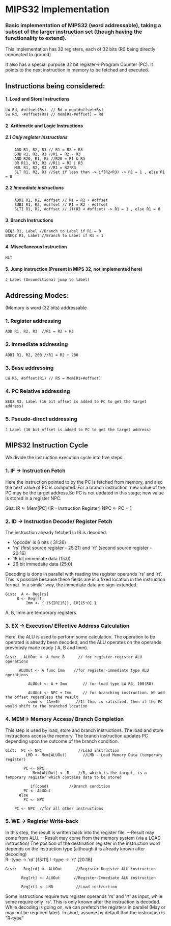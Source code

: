 # MIPS32 Implementation

### Basic implementation of MIPS32 (word addressable), taking a subset of the larger instruction set (though having the functionality to extend). 
This implementation has 32 registers, each of 32 bits (R0 being directly connected to ground) 

It also has a special purpose 32 bit register-> Program Counter (PC). It points to the next instruction in memory to be fetched and executed. 


## Instructions being considered: 

#### 1. Load and Store Instructions 



	LW Rd, #offset(Rs)  // Rd = mem[#offset+Rs] 
	Sw Rd, -#offset(Rs) // mem[Rs-#offset] = Rd 
	
 

#### 2. Arithmetic and Logic Instructions 

##### 		2.1 Only register instructions


		ADD R1, R2, R3 // R1 = R2 + R3 
		SUB R1, R2, R3 //R1 = R2 - R3 
		AND R20, R1, R5 //R20 = R1 & R5 
		OR R11, R3, R2 //R11 = R2 | R3 
		MUL R1, R2, R3 //R1 = R2*R3 
		SLT R1, R2, R3 //Set if less than -> if(R2<R3) -> R1 = 1 , else R1 = 0 



##### 		2.2 Immediate instructions 
	

		ADDI R1, R2, #offset // R1 = R2 + #offset 
		SUBI R1, R2, #offset // R1 = R2 - #offset 
		SLTI R1, R2, #offset // if(R2 < #offset) -> R1 = 1 , else R1 = 0 
	


#### 3. Branch Instructions 


	BEQZ R1, Label //Branch to Label if R1 = 0 
	BNEQZ R1, Label //Branch to Label if R1 = 1 
	


#### 4. Miscellaneous Instruction 


	HLT 
	


#### 5. Jump Instruction (Present in MIPS 32, not implemented here) 


	J Label (Unconditional jump to label) 
	


## Addressing Modes: 
(Memory is word (32 bits) addressable
### 1. Register addressing 
	ADD R1, R2, R3  //R1 = R2 + R3
### 2. Immediate addressing 
	ADDI R1, R2, 200 //R1 = R2 + 200
### 3. Base addressing 
	LW R5, #offset(R1) // R5 = Mem[R1+#offset] 
### 4. PC Relative addressing 
	BEQZ R3, Label (16 bit offset is added to PC to get the target address) 
### 5. Pseudo-direct addressing 
	J Label (16 bit offset is added to PC to get the target address) 

## MIPS32 Instruction Cycle 
We divide the instruction execution cycle into five steps: 

### 1. IF -> Instruction Fetch 

Here the instruction pointed to by the PC is fetched from memory, and also the next value of PC is computed. 
For a branch instruction, new value of the PC may be the target address.So PC is not updated in this stage; new value is stored in a register NPC. 

Gist:   IR <- Mem[PC]  (IR - Instruction Register)
	NPC <- PC + 1 

### 2. ID -> Instruction Decode/ Register Fetch 

The instruction already fetched in IR is decoded. 
- 'opcode' is 6 bits ( 31:26) 
- 'rs' (first source register - 25:21) and         'rt' (second source register - 20:16) 
- 16 bit immediate data (15:0) 
- 26 bit immedaite data (25:0) 

Decoding is done in parallel with reading the register operands 'rs' and 'rt'. This is possible because these fields are in a fixed location in the instruction format. In a similar way, the immediate data are sign-extended. 

	Gist:  A <- Reg[rs] 
   	 	 B <- Reg[rt] 
    	 	 Imm <- { 16{IR[15]}, IR[15:0] } 
	
A, B, Imm are temporary registers 



### 3. EX -> Execution/ Effective Address Calculation 

Here, the ALU is used to perform some calculation. The operation to be operated is already been decoded, and the ALU operates on the operands previously made ready ( A, B and Imm). 

	Gist:   ALUOut <- A func B      // for register-register ALU operations

		  ALUOut <- A func Imm    //for register-immediate type ALU operations 

	          ALUOut <- A + Imm       // for load type LW R3, 100(R8) 

	          ALUOut <- NPC + Imm     // for branching instruction. We add the offset regardless the result 
	          cond <- (A==0)       //If this is satisfied, then it the PC would shift to the branched location

 
### 4. MEM-> Memory Access/ Branch Completion 

This step is used by load, store and branch instructions. 
The load and store instructions access the memory. 
The branch instruction updates PC depending upon the outcome of the branch condition. 
	
	Gist:  PC <- NPC                //Load instruction 
      		 LMD <- Mem[ALUOut]       //LMD - Load Memory Data (temporary register) 
	
       		PC <- NPC 			
    	        Mem[ALUOut] <- B 	//B, which is the target, is a temporary register which contains data to be stored
 
    		   if(cond) 		//Branch condition  
			PC <- ALUOut 
		  else
			PC <- NPC 

		PC <- NPC  //for all other instructions 

### 5. WE -> Register Write-back 

In this step, the result is written back into the register file. 
--Result may come from ALU. 
--Result may come from the memory system (via a LOAD instruction) 
The position of the destination register in the instruction word depends on the instruction type (although it is already known after decoding)  
R -type -> 'rd' [15:11] 
I -type -> 'rt' [20:16] 

	Gist:   Reg[rd] <- ALUOut      //Register-Register ALU instruction 
	
		   Reg[rt] <- ALUOut      //Register-Immediate ALU instruction 
	
		   Reg[rt] <- LMD 	       //Load instruction 




Some instructions require two register operands 'rs' and 'rt' as input, 
while some require only 'rs'. This is only known after the instruction is decoded. 
While decoding is going on, we can prefetch the registers in parallel (May or may not be required later). 
In short, assume by default that the instruction is "R-type" 
